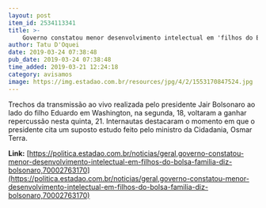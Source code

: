 ```yaml
---
layout: post
item_id: 2534113341
title: >-
    Governo constatou menor desenvolvimento intelectual em 'filhos do Bolsa Família', diz Bolsonaro
author: Tatu D'Oquei
date: 2019-03-24 07:38:48
pub_date: 2019-03-24 07:38:48
time_added: 2019-03-21 12:24:18
category: avisamos
image: https://img.estadao.com.br/resources/jpg/4/2/1553170847524.jpg
---
```


Trechos da transmissão ao vivo realizada pelo presidente Jair Bolsonaro ao lado do filho Eduardo em Washington, na segunda, 18, voltaram a ganhar repercussão nesta quinta, 21. Internautas destacaram o momento em que o presidente cita um suposto estudo feito pelo ministro da Cidadania, Osmar Terra.

**Link:** [https://politica.estadao.com.br/noticias/geral,governo-constatou-menor-desenvolvimento-intelectual-em-filhos-do-bolsa-familia-diz-bolsonaro,70002763170](https://politica.estadao.com.br/noticias/geral,governo-constatou-menor-desenvolvimento-intelectual-em-filhos-do-bolsa-familia-diz-bolsonaro,70002763170)


